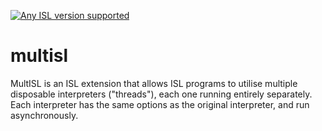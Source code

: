[![Any ISL version supported](https://img.shields.io/badge/ISL-any-00e3ff "Any ISL version supported")](https://github.com/LightningLaser8/ISL)
# multisl
MultISL is an ISL extension that allows ISL programs to utilise multiple disposable interpreters ("threads"), each one running entirely separately.
Each interpreter has the same options as the original interpreter, and run asynchronously.

